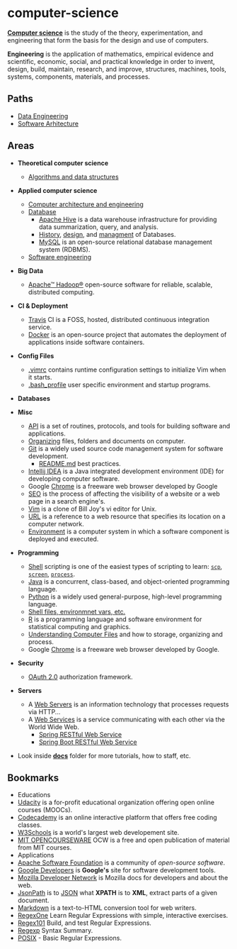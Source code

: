 # computer-science

[**Computer science**](https://en.wikipedia.org/wiki/Computer_science#Software_engineering) is the study of the theory, experimentation, and engineering that form the basis for the design and use of computers.

**Engineering** is the application of mathematics, empirical evidence and scientific, economic, social, and practical knowledge in order to invent, design, build, maintain, research, and improve, structures, machines, tools, systems, components, materials, and processes.

## Paths

- [Data Engineering](/docs/data-engineering.md)
- [Software Arhitecture](/docs/software-arhitecture.md)

## Areas

- **Theoretical computer science**
  - [Algorithms and data structures](/docs/theoretical/algorithms-and-data-structures.md)
- **Applied computer science**
  - [Computer architecture and engineering]()
  - [Database](https://en.wikipedia.org/wiki/Database)
    - [Apache Hive](/docs/big-data/hive.md) is a data warehouse infrastructure for providing data summarization, query, and analysis.
    - [History](/docs/databases/database-history.md), [design](/docs/databases/database-design-managment.md), and [managment](/docs/databases/database-design-managment.md) of Databases.
    - [MySQL](/docs/databases/mysql.md) is an open-source relational database management system (RDBMS).
  - [Software engineering]()

- **Big Data**
  - [Apache™ Hadoop®](/docs/big-data/hadoop.md) open-source software for reliable, scalable, distributed computing.
- **CI & Deployment**
  - [Travis](/docs/ci/travis.md) CI is a FOSS, hosted, distributed continuous integration service.
  - [Docker](/docs/ci/docker.md) is an open-source project that automates the deployment of applications inside software containers.
- **Config Files**
  - [.vimrc](/docs/config-files/.vimrc) contains runtime configuration settings to initialize Vim when it starts.
  - [.bash_profile](/src/main/bash/.bash_profile) user specific environment and startup programs.
- **Databases**

- **Misc**
  - [API](/docs/misc/api.md) is a set of routines, protocols, and tools for building software and applications.
  - [Organizing](/docs/misc/organizing.md) files, folders and documents on computer.
  - [Git](docs/misc/git.md) is a widely used source code management system for software development.
    - [README.md](https://github.com/vsamov/engineering/blob/master/docs/misc/git-readme.md) best practices.
  - [Intellij IDEA](docs/misc/intellij-idea.md) is a Java integrated development environment (IDE) for developing computer software.
  - Google [Chrome](docs/misc/chrome.md) is a freeware web browser developed by Google
  - [SEO](docs/misc/seo.md) is the process of affecting the visibility of a website or a web page in a search engine's.
  - [Vim](/docs/misc/vim.md) is a clone of Bill Joy's vi editor for Unix.
  - [URL](/docs/misc/url.md) is a reference to a web resource that specifies its location on a computer network.
  - [Environment](/docs/misc/environments.md) is a computer system in which a software component is deployed and executed.
- **Programming**
  - [Shell](/docs/programming/shell.md) scripting is one of the easiest types of scripting to learn: [`scp`](/docs/programming/shell.md#scp), [`screen`](/docs/programming/shell.md#screen), [`process`](/docs/programming/shell.md#process).
  - [Java](/docs/programming/java.md) is a concurrent, class-based, and object-oriented programming language.
  - [Python](/docs/programming/python.md) is a widely used general-purpose, high-level programming language.
  - [Shell files, environmnet vars, etc.](/docs/programming/shell.md)
  - [R](/docs/programming/r.md) is a programming language and software environment for statistical computing and graphics.
  - [Understanding Computer Files](/docs/misc/organizing.md) and how to storage, organizing and process.
  - Google [Chrome](/docs/misc/chrome.md) is a freeware web browser developed by Google.
- **Security**
  - [OAuth 2.0](/docs/security/oauth2.0.md) authorization framework.
- **Servers**
  - A [Web Servers](/docs/web/servers.md) is an information technology that processes requests via HTTP...
  - A [Web Services](/docs/web/services.md) is a service communicating with each other via the World Wide Web.
    - [Spring RESTful Web Service](https://github.com/vsamov/spring-skeleton)
    - [Spring Boot RESTful Web Service](https://github.com/vsamov/spring-boot-skeleton)
- Look inside [**docs**](/docs) folder for more tutorials, how to staff, etc.

## Bookmarks

- Educations
 - [Udacity](https://www.udacity.com/) is a for-profit educational organization offering open online courses (MOOCs).
 - [Codecademy](https://www.codecademy.com/) is an online interactive platform that offers free coding classes.
 - [W3Schools](http://www.w3schools.com/) is a world's largest web developement site.
 - [MIT OPENCOURSEWARE](https://ocw.mit.edu/index.htm) OCW is a free and open publication of material from MIT courses.
- Applications
 - [Apache Software Foundation](http://www.apache.org/) is a community of *open-source software*.
 - [Google Developers](https://developers.google.com/) is **Google's** site for software development tools.
 - [Mozilla Developer Network](https://developer.mozilla.org) is Mozilla docs for developers and about the web.
 - [JsonPath](https://code.google.com/p/json-path/) is to [JSON](http://www.json.org/) what **XPATH** is to **XML**, extract parts of a given document.
 - [Markdown](http://daringfireball.net/projects/markdown/) is a text-to-HTML conversion tool for web writers.
 - [RegexOne](http://regexone.com/) Learn Regular Expressions with simple, interactive exercises.
 - [Regex101](https://regex101.com/) Build, and test Regular Expressions.
 - [Regexp](http://webcache.googleusercontent.com/search?q=cache%3ahttp://www.greenend.org.uk/rjk/2002/06/regexp.html)  Syntax Summary.
 - [POSIX](https://en.wikibooks.org/wiki/Regular_Expressions/POSIX_Basic_Regular_Expressions) - Basic Regular Expressions.
